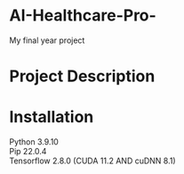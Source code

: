 # AI-Healthcare-Pro-
My final year project

# Project Description

# Installation
Python 3.9.10 <br/>
Pip 22.0.4 <br/>
Tensorflow 2.8.0  (CUDA 11.2 AND 	cuDNN 8.1)<br/>
